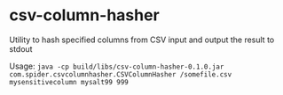 # csv-column-hasher
Utility to hash specified columns from CSV input and output the result to stdout

Usage:
`java -cp build/libs/csv-column-hasher-0.1.0.jar com.spider.csvcolumnhasher.CSVColumnHasher /somefile.csv mysensitivecolumn mysalt99 999`
